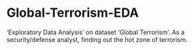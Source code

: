 # Global-Terrorism-EDA
‘Exploratory Data Analysis’ on dataset ‘Global Terrorism’. As a security/defense analyst, finding out the hot zone of terrorism.
